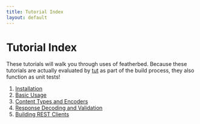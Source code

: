 ```yaml
---
title: Tutorial Index
layout: default
---
```


# Tutorial Index

These tutorials will walk you through uses of featherbed.  Because these tutorials are actually
evaluated by [tut](https://github.com/tpolecat/tut) as part of the build process, they also
function as unit tests!

 1. [Installation](01-installation.html)
 2. [Basic Usage](02-basic-usage.html)
 3. [Content Types and Encoders](03-content-types-and-encoders.html)
 4. [Response Decoding and Validation](04-response-decoding-and-validation.html)
 5. [Building REST Clients](05-building-rest-clients.html)
